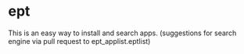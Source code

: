 # ept

This is an easy way to install and search apps.
 (suggestions for search engine via pull request to ept_applist.eptlist)
